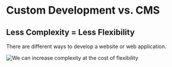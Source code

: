 # Custom Development vs. CMS

## Less Complexity = Less Flexibility

There are different ways to develop a website or web application.&#x20;

![We can increase complexity at the cost of flexibility](../../../.gitbook/assets/web\_flexibility\_complexity.png)
